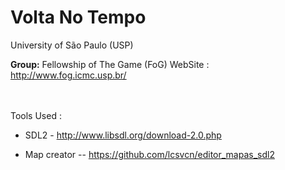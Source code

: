 Volta No Tempo
================
University of São Paulo (USP)

<b>Group:</b> Fellowship of The Game (FoG)
  WebSite : http://www.fog.icmc.usp.br/


<br/><br/>
Tools Used :
- SDL2 - http://www.libsdl.org/download-2.0.php

- Map creator -- https://github.com/lcsvcn/editor_mapas_sdl2
